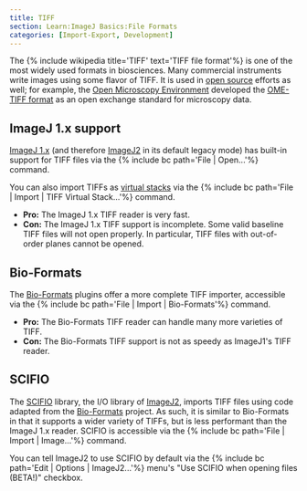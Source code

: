 ```yaml
---
title: TIFF
section: Learn:ImageJ Basics:File Formats
categories: [Import-Export, Development]
---
```



The {% include wikipedia title='TIFF' text='TIFF file format'%} is one of the most widely used formats in biosciences. Many commercial instruments write images using some flavor of TIFF. It is used in [open source](/licensing/open-source) efforts as well; for example, the [Open Microscopy Environment](/software/omero) developed the [OME-TIFF format](http://www.openmicroscopy.org/site/support/ome-model/ome-tiff/) as an open exchange standard for microscopy data.

## ImageJ 1.x support

[ImageJ 1.x](/software/imagej1) (and therefore [ImageJ2](/software/imagej2) in its default legacy mode) has built-in support for TIFF files via the {% include bc path='File | Open...'%} command.

You can also import TIFFs as [virtual stacks](/ij/docs/guide/146-8.html#sub:Virtual-Stacks) via the {% include bc path='File | Import | TIFF Virtual Stack...'%} command.

-   **Pro:** The ImageJ 1.x TIFF reader is very fast.
-   **Con:** The ImageJ 1.x TIFF support is incomplete. Some valid baseline TIFF files will not open properly. In particular, TIFF files with out-of-order planes cannot be opened.

## Bio-Formats

The [Bio-Formats](/formats/bio-formats) plugins offer a more complete TIFF importer, accessible via the {% include bc path='File | Import | Bio-Formats'%} command.

-   **Pro:** The Bio-Formats TIFF reader can handle many more varieties of TIFF.
-   **Con:** The Bio-Formats TIFF support is not as speedy as ImageJ1's TIFF reader.

## SCIFIO

The [SCIFIO](/libs/scifio) library, the I/O library of [ImageJ2](/software/imagej2), imports TIFF files using code adapted from the [Bio-Formats](/formats/bio-formats) project. As such, it is similar to Bio-Formats in that it supports a wider variety of TIFFs, but is less performant than the ImageJ 1.x reader. SCIFIO is accessible via the {% include bc path='File | Import | Image...'%} command.

You can tell ImageJ2 to use SCIFIO by default via the {% include bc path='Edit | Options | ImageJ2...'%} menu's "Use SCIFIO when opening files (BETA!)" checkbox.
